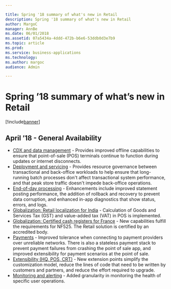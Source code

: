 ```yaml
---

title: Spring '18 summary of what's new in Retail
description: Spring '18 summary of what's new in Retail
author: MargoC
manager: AnnBe
ms.date: 06/01/2018
ms.assetid: 07a5434a-4ddd-472b-b6e6-53ddb0d3e7b9
ms.topic: article
ms.prod: 
ms.service: business-applications
ms.technology: 
ms.author: margoc
audience: Admin

---
```

# Spring ’18 summary of what’s new in Retail




[!include[banner](../../includes/banner.md)]

## April ’18 - General Availability

- [CDX and data management](cdx-data-management.md) - Provides improved offline capabilities to ensure that point-of-sale (POS) terminals continue to function during updates or internet disconnects.
- [Deployment and servicing](deployment-servicing.md) - Provides resource governance between transactional and back-office workloads to help ensure that long-running batch processes don't affect transactional system performance, and that peak store traffic doesn't impede back-office operations.
- [End-of-day processing](end-day-processing.md) - Enhancements include improved statement posting performance, the addition of rollback and recovery to prevent data corruption, and enhanced in-app diagnostics that show status, errors, and logs.
- [Globalization: Retail localization for India](globalization-retail-localization-india.md) - Calculation of Goods and Services Tax (GST) and value-added tax (VAT) in POS is implemented.
- [Globalization: Certified cash registers for France](globalization-certified-cash-registers-france.md) - New capabilities fulfill the requirements for NF525. The Retail solution is certified by an accredited body.
- [Payments](payments.md) - Improved tolerance when connecting to payment providers over unreliable networks. There is also a stateless payment stack to prevent payment failures from crashing the point of sale app, and improved extensibility for payment scenarios at the point of sale.
- [Extensibility (HQ, POS, CRT)](extensibility-hq-pos-crt.md) - New extension points simplify the customization model, reduce the lines of code that need to be written by customers and partners, and reduce the effort required to upgrade.
- [Monitoring and alerting](monitoring-alerting.md) - Added granularity in monitoring the health of specific user operations.
